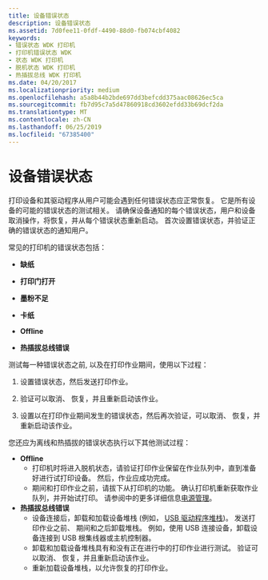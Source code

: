 ```yaml
---
title: 设备错误状态
description: 设备错误状态
ms.assetid: 7d0fee11-0fdf-4490-88d0-fb074cbf4082
keywords:
- 错误状态 WDK 打印机
- 打印机错误状态 WDK
- 状态 WDK 打印机
- 脱机状态 WDK 打印机
- 热插拔总线 WDK 打印机
ms.date: 04/20/2017
ms.localizationpriority: medium
ms.openlocfilehash: a5a8b44b2bde697dd3befcdd375aac08626ec5ca
ms.sourcegitcommit: fb7d95c7a5d47860918cd3602efdd33b69dcf2da
ms.translationtype: MT
ms.contentlocale: zh-CN
ms.lasthandoff: 06/25/2019
ms.locfileid: "67385400"
---
```

# <a name="device-error-states"></a>设备错误状态


打印设备和其驱动程序从用户可能会遇到任何错误状态应正常恢复。 它是所有设备的可能的错误状态的测试相关。 请确保设备通知的每个错误状态，用户和设备取消操作，将恢复，并从每个错误状态重新启动。 首次设置错误状态，并验证正确的错误状态的通知用户。

常见的打印机的错误状态包括：

-   **缺纸**

-   **打印门打开**

-   **墨粉不足**

-   **卡纸**

-   **Offline**

-   **热插拔总线错误**

测试每一种错误状态之前, 以及在打印作业期间，使用以下过程：

1.  设置错误状态，然后发送打印作业。

2.  验证可以取消、 恢复，并且重新启动该作业。

3.  设置以在打印作业期间发生的错误状态，然后再次验证，可以取消、 恢复，并重新启动该作业。

您还应为离线和热插拔的错误状态执行以下其他测试过程：

-   **Offline**
    -   打印机时将进入脱机状态，请验证打印作业保留在作业队列中，直到准备好进行试打印设备。 然后，作业应成功完成。
    -   期间和打印作业之前，请拔下从打印机的功能。 确认打印机重新获取作业队列，并开始试打印。 请参阅中的更多详细信息[电源管理](power-management.md)。
-   **热插拔总线错误**
    -   设备连接后，卸载和加载设备堆栈 (例如， [USB 驱动程序堆栈](https://docs.microsoft.com/windows-hardware/drivers/ddi/content/index))。 发送打印作业之前、 期间和之后卸载堆栈。 例如，使用 USB 连接设备，卸载设备连接到 USB 根集线器或主机控制器。
    -   卸载和加载设备堆栈具有和没有正在进行中的打印作业进行测试。 验证可以取消、 恢复，并且重新启动该作业。
    -   重新加载设备堆栈，以允许恢复的打印作业。

 

 




